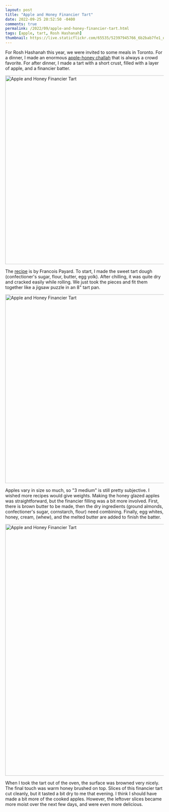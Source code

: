 ```yaml
---
layout: post
title: "Apple and Honey Financier Tart"
date: 2022-09-25 20:52:50 -0400
comments: true
permalink: /2022/09/apple-and-honey-financier-tart.html
tags: [apple, tart, Rosh Hashanah]
thumbnail: https://live.staticflickr.com/65535/52397945766_6b2bab7fe1_q.jpg
---
```


For Rosh Hashanah this year, we were invited to some meals in Toronto. For a dinner,
I made an enormous [apple-honey challah](/2010/09/apple-honey-challah.html) that is
always a crowd favorite. For after dinner, I made a tart with a short crust, filled
with a layer of apple, and a financier batter.

<a data-flickr-embed="true" href="https://www.flickr.com/photos/gnuf/52397945766/in/photostream/" title="Apple and Honey Financier Tart"><img src="https://live.staticflickr.com/65535/52397945766_6b2bab7fe1_c.jpg" width="800" height="600" alt="Apple and Honey Financier Tart"></a><script async src="//embedr.flickr.com/assets/client-code.js" charset="utf-8"></script>

The [recipe](https://www.epicurious.com/recipes/food/views/apple-and-honey-financier-tart-51253420)
is by Francois Payard. To start, I made the sweet tart dough (confectioner's sugar, flour, butter, 
egg yolk). After chilling, it was quite dry and cracked easily while rolling. We just took the pieces
and fit them together like a jigsaw puzzle in an 8" tart pan.

<a data-flickr-embed="true" href="https://www.flickr.com/photos/gnuf/52397945651/in/photostream/" title="Apple and Honey Financier Tart"><img src="https://live.staticflickr.com/65535/52397945651_563878886d_c.jpg" width="800" height="600" alt="Apple and Honey Financier Tart"></a><script async src="//embedr.flickr.com/assets/client-code.js" charset="utf-8"></script>

Apples vary in size so much, so "3 medium" is still pretty subjective. I wished more
recipes would give weights. Making the honey glazed apples was straightforward, but
the financier filling was a bit more involved. First, there is brown butter to be
made, then the dry ingredients (ground almonds, confectioner's sugar, cornstarch, flour)
need combining. Finally, egg whites, honey, cream, (whew), and the melted butter are
added to finish the batter.

<a data-flickr-embed="true" href="https://www.flickr.com/photos/gnuf/52398231949/in/photostream/" title="Apple and Honey Financier Tart"><img src="https://live.staticflickr.com/65535/52398231949_785ec33f1a_c.jpg" width="800" height="800" alt="Apple and Honey Financier Tart"></a><script async src="//embedr.flickr.com/assets/client-code.js" charset="utf-8"></script>

When I took the tart out of the oven, the surface was browned very nicely. The final touch
was warm honey brushed on top. Slices of this financier tart cut cleanly, but it tasted a bit
dry to me that evening. I think I should have made a bit more of the cooked apples. However,
the leftover slices became more moist over the next few days, and were even more delicious.


